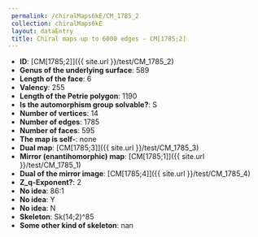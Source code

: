 ```yaml
--- 
 permalink: /chiralMaps6kE/CM_1785_2 
 collection: chiralMaps6kE
 layout: dataEntry
 title: Chiral maps up to 6000 edges - CM[1785;2]
---
```


- **ID**: [CM[1785;2]]({{ site.url }}/test/CM_1785_2)
- **Genus of the underlying surface**: 589
- **Length of the face**: 6
- **Valency**: 255
- **Length of the Petrie polygon**: 1190
- **Is the automorphism group solvable?**: S
- **Number of vertices**: 14
- **Number of edges**: 1785
- **Number of faces**: 595
- **The map is self-**: none
- **Dual map**: [CM[1785;3]]({{ site.url }}/test/CM_1785_3)
- **Mirror (enantihomorphic) map**: [CM[1785;1]]({{ site.url }}/test/CM_1785_1)
- **Dual of the mirror image**: [CM[1785;4]]({{ site.url }}/test/CM_1785_4)
- **Z_q-Exponent?**: 2
- **No idea**:  86:1
- **No idea**: Y
- **No idea**: N
- **Skeleton**: Sk(14;2)^85
- **Some other kind of skeleton**: nan

